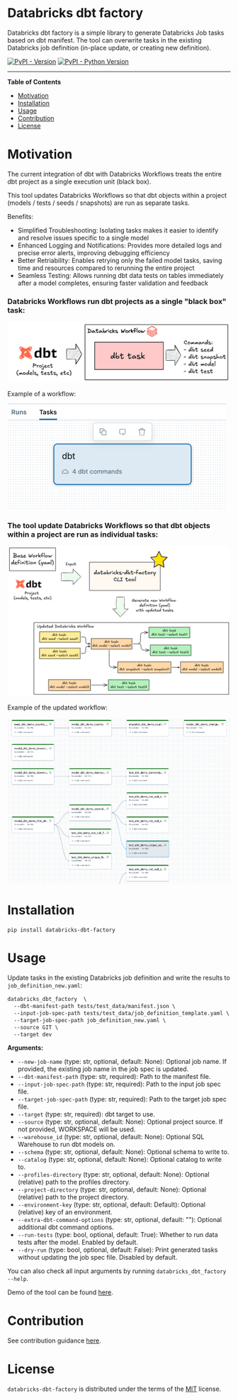 Databricks dbt factory
===

Databricks dbt factory is a simple library to generate Databricks Job tasks based on dbt manifest.
The tool can overwrite tasks in the existing Databricks job definition (in-place update, or creating new definition).

[![PyPI - Version](https://img.shields.io/pypi/v/databricks-dbt-factory.svg)](https://pypi.org/project/databricks-dbt-factory)
[![PyPI - Python Version](https://img.shields.io/pypi/pyversions/databricks-dbt-factory.svg)](https://pypi.org/project/databricks-dbt-factory)

-----

**Table of Contents**

- [Motivation](#motivation)
- [Installation](#installation)
- [Usage](#usage)
- [Contribution](#contribution)
- [License](#license)

# Motivation

The current integration of dbt with Databricks Workflows treats the entire dbt project as a single execution unit (black box).

This tool updates Databricks Workflows so that dbt objects within a project (models / tests / seeds / snapshots) are run as separate tasks.

Benefits:
* Simplified Troubleshooting: Isolating tasks makes it easier to identify and resolve issues specific to a single model
* Enhanced Logging and Notifications: Provides more detailed logs and precise error alerts, improving debugging efficiency
* Better Retriability: Enables retrying only the failed model tasks, saving time and resources compared to rerunning the entire project
* Seamless Testing: Allows running dbt data tests on tables immediately after a model completes, ensuring faster validation and feedback

### Databricks Workflows run dbt projects as a single "black box" task:
![before](docs/before.png?)

Example of a workflow:

![dbt_task](docs/dbt_task.png?)

### The tool update Databricks Workflows so that dbt objects within a project are run as individual tasks:
![after](docs/after.png?)

Example of the updated workflow:

![workflow](docs/workflow.png?)

# Installation

```shell
pip install databricks-dbt-factory
```

# Usage

Update tasks in the existing Databricks job definition and write the results to `job_definition_new.yaml`:
```shell
databricks_dbt_factory  \
  --dbt-manifest-path tests/test_data/manifest.json \
  --input-job-spec-path tests/test_data/job_definition_template.yaml \
  --target-job-spec-path job_definition_new.yaml \
  --source GIT \
  --target dev
```

**Arguments:**
- `--new-job-name` (type: str, optional, default: None): Optional job name. If provided, the existing job name in the job spec is updated.
- `--dbt-manifest-path` (type: str, required): Path to the manifest file.
- `--input-job-spec-path` (type: str, required): Path to the input job spec file.
- `--target-job-spec-path` (type: str, required): Path to the target job spec file.
- `--target` (type: str, required): dbt target to use.
- `--source` (type: str, optional, default: None): Optional project source. If not provided, WORKSPACE will be used.
- `--warehouse_id` (type: str, optional, default: None): Optional SQL Warehouse to run dbt models on.
- `--schema` (type: str, optional, default: None): Optional schema to write to.
- `--catalog` (type: str, optional, default: None): Optional catalog to write to.
- `--profiles-directory` (type: str, optional, default: None): Optional (relative) path to the profiles directory.
- `--project-directory` (type: str, optional, default: None): Optional (relative) path to the project directory.
- `--environment-key` (type: str, optional, default: Default): Optional (relative) key of an environment.
- `--extra-dbt-command-options` (type: str, optional, default: ""): Optional additional dbt command options.
- `--run-tests` (type: bool, optional, default: True): Whether to run data tests after the model. Enabled by default.
- `--dry-run` (type: bool, optional, default: False): Print generated tasks without updating the job spec file. Disabled by default.

You can also check all input arguments by running `databricks_dbt_factory --help`.

Demo of the tool can be found [here](https://github.com/mwojtyczka/dbt-demo).

# Contribution

See contribution guidance [here](CONTRIBUTING.md).

# License

`databricks-dbt-factory` is distributed under the terms of the [MIT](https://spdx.org/licenses/MIT.html) license.
